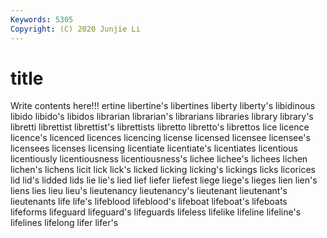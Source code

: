 ```yaml
---
Keywords: 5305
Copyright: (C) 2020 Junjie Li
---
```


# title

Write contents here!!!
ertine
libertine's 
libertines 
liberty 
liberty's 
libidinous 
libido 
libido's 
libidos 
librarian 
librarian's
librarians 
libraries 
library 
library's 
libretti 
librettist 
librettist's 
librettists 
libretto 
libretto's
librettos 
lice 
licence 
licence's 
licenced 
licences 
licencing 
license 
licensed 
licensee
licensee's 
licensees 
licenses 
licensing 
licentiate 
licentiate's 
licentiates 
licentious 
licentiously 
licentiousness
licentiousness's 
lichee 
lichee's 
lichees 
lichen 
lichen's 
lichens 
licit 
lick 
lick's
licked 
licking 
licking's 
lickings 
licks 
licorices 
lid 
lid's 
lidded 
lids
lie 
lie's 
lied 
lief 
liefer 
liefest 
liege 
liege's 
lieges 
lien
lien's 
liens 
lies 
lieu 
lieu's 
lieutenancy 
lieutenancy's 
lieutenant 
lieutenant's 
lieutenants
life 
life's 
lifeblood 
lifeblood's 
lifeboat 
lifeboat's 
lifeboats 
lifeforms 
lifeguard 
lifeguard's
lifeguards 
lifeless 
lifelike 
lifeline 
lifeline's 
lifelines 
lifelong 
lifer 
lifer's 
